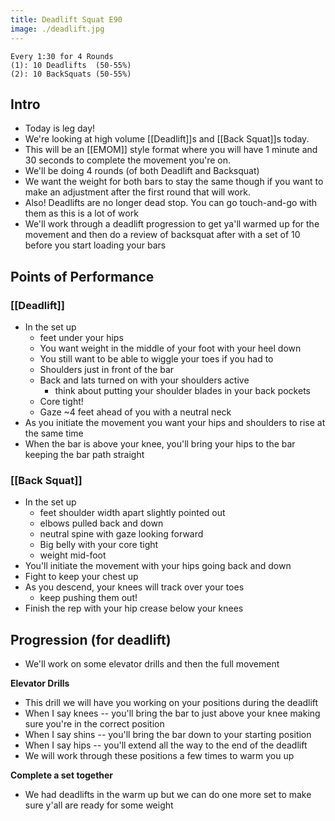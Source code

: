 ```yaml
---
title: Deadlift Squat E90
image: ./deadlift.jpg
---
```


```
Every 1:30 for 4 Rounds
(1): 10 Deadlifts  (50-55%)
(2): 10 BackSquats (50-55%)
```
## Intro
- Today is leg day!
- We're looking at high volume [[Deadlift]]s and [[Back Squat]]s today.
- This will be an [[EMOM]] style format where you will have 1 minute and 30 seconds to complete the movement you're on. 
- We'll be doing 4 rounds (of both Deadlift and Backsquat)
- We want the weight for both bars to stay the same though if you want to make an adjustment after the first round that will work.
- Also! Deadlifts are no longer dead stop. You can go touch-and-go with them as this is a lot of work
- We'll work through a deadlift progression to get ya'll warmed up for the movement and then do a review of backsquat after with a set of 10 before you start loading your bars
## Points of Performance
### [[Deadlift]]
- In the set up
  - feet under your hips
  - You want weight in the middle of your foot with your heel down 
  - You still want to be able to wiggle your toes if you had to
  - Shoulders just in front of the bar
  - Back and lats turned on with your shoulders active
    - think about putting your shoulder blades in your back pockets
  - Core tight!
  - Gaze ~4 feet ahead of you with a neutral neck
- As you initiate the movement you want your hips and shoulders to rise at the same time
- When the bar is above your knee, you'll bring your hips to the bar keeping the bar path straight 
### [[Back Squat]]
- In the set up
  - feet shoulder width apart slightly pointed out
  - elbows pulled back and down
  - neutral spine with gaze looking forward
  - Big belly with your core tight
  - weight mid-foot
- You'll initiate the movement with your hips going back and down
- Fight to keep your chest up
- As you descend, your knees will track over your toes
  - keep pushing them out!
- Finish the rep with your hip crease below your knees
## Progression (for deadlift)
- We'll work on some elevator drills and then the full movement

**Elevator Drills** 
- This drill we will have you working on your positions during the deadlift
- When I say knees -- you'll bring the bar to just above your knee making sure you're in the correct position
- When I say shins -- you'll bring the bar down to your starting position
- When I say hips -- you'll extend all the way to the end of the deadlift
- We will work through these positions a few times to warm you up

**Complete a set together**
- We had deadlifts in the warm up but we can do one more set to make sure y'all are ready for some weight

